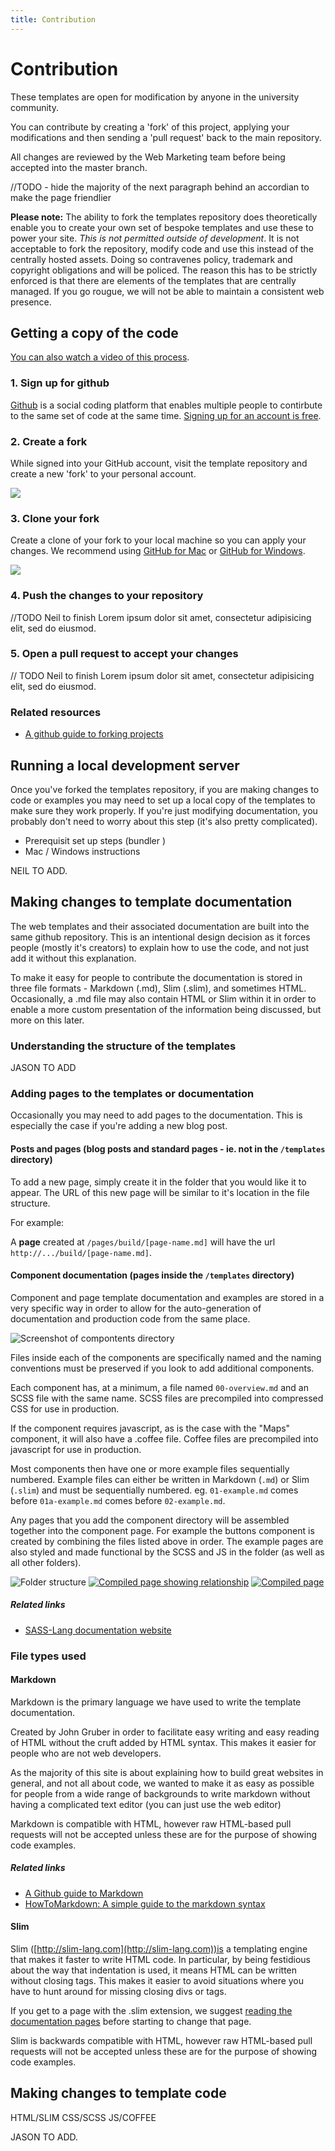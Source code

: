 ```yaml
---
title: Contribution
---
```


# Contribution


These templates are open for modification by anyone in the university community.

You can contribute by creating a 'fork' of this project, applying your modifications and then sending a 'pull request' back to the main repository.

All changes are reviewed by the Web Marketing team before being accepted into the master branch.


//TODO - hide the majority of the next paragraph behind an accordian to make the page friendlier

**Please note:** The ability to fork the templates repository does theoretically enable you to create your own set of bespoke templates and use these to power your site. _This is not permitted outside of development_. It is not acceptable to fork the repository, modify code and use this instead of the centrally hosted assets. Doing so contravenes policy, trademark and copyright obligations and will be policed. The reason this has to be strictly enforced is that there are elements of the templates that are centrally managed. If you go rougue, we will not be able to maintain a consistent web presence.


## Getting a copy of the code

[You can also watch a video of this process](#).

### 1. Sign up for github

[Github](https://github.com/) is a social coding platform that enables multiple people to contirbute to the same set of code at the same time. [Signing up for an account is free](https://github.com/join). 

### 2. Create a fork

While signed into your GitHub account, visit the template repository and create a new 'fork' to your personal account.

![](/assets/videos/forking.gif)

### 3. Clone your fork

Create a clone of your fork to your local machine so you can apply your changes. We recommend using [GitHub for Mac](http://mac.github.com) or [GitHub for Windows](http://windows.github.com/).

![](/assets/videos/cloning.gif)

### 4. Push the changes to your repository

//TODO Neil to finish
Lorem ipsum dolor sit amet, consectetur adipisicing elit, sed do eiusmod.


### 5. Open a pull request to accept your changes

// TODO Neil to finish
Lorem ipsum dolor sit amet, consectetur adipisicing elit, sed do eiusmod.

### Related resources

* [A github guide to forking projects](https://guides.github.com/overviews/forking/)


## Running a local development server

Once you've forked the templates repository, if you are making changes to code or examples you may need to set up a local copy of the templates to make sure they work properly. If you're just modifying documentation, you probably don't need to worry about this step (it's also pretty complicated).

- Prerequisit set up steps (bundler )
- Mac / Windows instructions

NEIL TO ADD. 


## Making changes to template documentation

The web templates and their associated documentation are built into the same github repository. This is an intentional design decision as it forces people (mostly it's creators) to explain how to use the code, and not just add it without this explanation. 

To make it easy for people to contribute the documentation is stored in three file formats - Markdown (.md), Slim (.slim), and sometimes HTML. Occasionally, a .md file may also contain HTML or Slim within it in order to enable a more custom presentation of the information being discussed, but more on this later.

### Understanding the structure of the templates

JASON TO ADD

### Adding pages to the templates or documentation

Occasionally you may need to add pages to the documentation. This is especially the case if you're adding a new blog post.

#### Posts and pages (blog posts and standard pages - ie. not in the <code>/templates</code> directory)

To add a new page, simply create it in the folder that you would like it to appear. The URL of this new page will be similar to it's location in the file structure. 

For example:

A **page** created at `/pages/build/[page-name.md]` will have the url `http://.../build/[page-name.md]`.

#### Component documentation (pages inside the <code>/templates</code> directory)

Component and page template documentation and examples are stored in a very specific way in order to allow for the auto-generation of documentation and production code from the same place. 

![Screenshot of compontents directory](/assets/images/component-listing.png)

Files inside each of the components are specifically named and the naming conventions must be preserved if you look to add additional components. 

Each component has, at a minimum, a file named `00-overview.md` and an SCSS file with the same name. SCSS files are precompiled into compressed CSS for use in production. 

If the component requires javascript, as is the case with the "Maps" component, it will also have a .coffee file. Coffee files are precompiled into javascript for use in production. 

Most components then have one or more example files sequentially numbered. Example files can either be written in Markdown (`.md`) or Slim (`.slim`) and must be sequentially numbered. eg. `01-example.md` comes before `01a-example.md` comes before `02-example.md`.

Any pages that you add the component directory will be assembled together into the component page. For example the buttons component is created by combining the files listed above in order. The example pages are also styled and made functional by the SCSS and JS in the folder (as well as all other folders).

![Folder structure](/assets/images/component-assembly-folder-structure.png)
[![Compiled page showing relationship](/assets/images/component-assembly-annotated-thumb.jpg)](/assets/images/component-assembly-annotated.jpg)
[![Compiled page](/assets/images/component-assembly-thumb.jpg)](/assets/images/component-assembly.jpg)


##### Related links

* [SASS-Lang documentation website](http://sass-lang.com)

### File types used

#### Markdown

Markdown is the primary language we have used to write the template documentation. 

Created by John Gruber in order to facilitate easy writing and easy reading of HTML without the cruft added by HTML syntax. This makes it easier for people who are not web developers.

As the majority of this site is about explaining how to build great websites in general, and not all about code, we wanted to make it as easy as possible for people from a wide range of backgrounds to write markdown without having a complicated text editor (you can just use the web editor)

Markdown is compatible with HTML, however raw HTML-based pull requests will not be accepted unless these are for the purpose of showing code examples. 

##### Related links

* [A Github guide to Markdown](https://guides.github.com/overviews/mastering-markdown/)
* [HowToMarkdown: A simple guide to the markdown syntax](http://howtomarkdown.com/)

#### Slim

Slim ([http://slim-lang.com](http://slim-lang.com))is a templating engine that makes it faster to write HTML code. In particular, by being festidious about the way that indentation is used, it means HTML can be written without closing tags. This makes it easier to avoid situations where you have to hunt around for missing closing divs or tags. 

If you get to a page with the .slim extension, we suggest [reading the documentation pages](http://rdoc.info/gems/slim) before starting to change that page. 

Slim is backwards compatible with HTML, however raw HTML-based pull requests will not be accepted unless these are for the purpose of showing code examples. 

## Making changes to template code

HTML/SLIM
CSS/SCSS
JS/COFFEE

JASON TO ADD. 